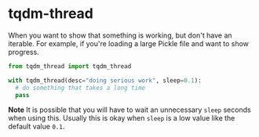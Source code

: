 tqdm-thread
===========

When you want to show that something is working, but don't have an iterable. For example, if you're
loading a large Pickle file and want to show progress.

```python
from tqdm_thread import tqdm_thread

with tqdm_thread(desc="doing serious work", sleep=0.1):
  # do something that takes a long time
  pass

```

**Note** It is possible that you will have to wait an unnecessary `sleep` seconds when using this. 
Usually this is okay when `sleep` is a low value like the default value `0.1`. 

